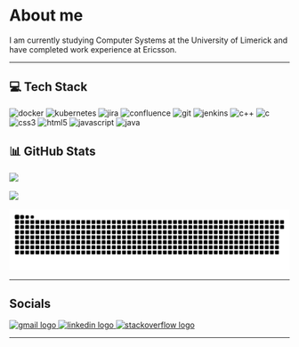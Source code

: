 # About me 
I am currently studying Computer Systems at the University of Limerick and  have completed work experience at Ericsson.

***


## 💻 Tech Stack 
![docker](https://img.shields.io/badge/docker-%230db7ed.svg?style=for-the-badge&logo=docker&logocolor=white) 
![kubernetes](https://img.shields.io/badge/kubernetes-%23326ce5.svg?style=for-the-badge&logo=kubernetes&logocolor=white) 
![jira](https://img.shields.io/badge/jira-%230a0fff.svg?style=for-the-badge&logo=jira&logocolor=white) 
![confluence](https://img.shields.io/badge/confluence-%23172bf4.svg?style=for-the-badge&logo=confluence&logocolor=white) 
![git](https://img.shields.io/badge/git-%23f05033.svg?style=for-the-badge&logo=git&logocolor=white) 
![jenkins](https://img.shields.io/badge/jenkins-%232c5263.svg?style=for-the-badge&logo=jenkins&logocolor=white)
![c++](https://img.shields.io/badge/c++-%2300599c.svg?style=for-the-badge&logo=c%2b%2b&logocolor=white) 
![c](https://img.shields.io/badge/c-%2300599c.svg?style=for-the-badge&logo=c&logocolor=white) 
![css3](https://img.shields.io/badge/css3-%231572b6.svg?style=for-the-badge&logo=css3&logocolor=white) 
![html5](https://img.shields.io/badge/html5-%23e34f26.svg?style=for-the-badge&logo=html5&logocolor=white) 
![javascript](https://img.shields.io/badge/javascript-%23323330.svg?style=for-the-badge&logo=javascript&logocolor=%23f7df1e) 
![java](https://img.shields.io/badge/java-%23ed8b00.svg?style=for-the-badge&logo=openjdk&logocolor=white)


## 📊 GitHub Stats
![](https://github-readme-stats.vercel.app/api/top-langs/?username=Oliver-Fitzgerald&theme=dark&hide_border=false&include_all_commits=true&count_private=true&layout=compact)

![](https://github-contributor-stats.vercel.app/api?username=Oliver-Fitzgerald&limit=5&theme=dark&combine_all_yearly_contributions=true)

<picture>
  <source media="(prefers-color-scheme: dark)" srcset="https://raw.githubusercontent.com/Oliver-Fitzgerald/Oliver-Fitzgerald/output/github-snake-dark.svg" />
  <source media="(prefers-color-scheme: light)" srcset="https://raw.githubusercontent.com/Oliver-Fitzgerald/Oliver-Fitzgerald/output/github-snake.svg" />
  <img alt="github-snake" src="https://raw.githubusercontent.com/Oliver-Fitzgerald/Oliver-Fitzgerald/output/github-snake.svg" />
</picture>


***
## Socials
<a href="mailto:ofitzgerald15@gmail.com" target="_blank">
    <img src="https://img.shields.io/static/v1?message=Gmail&logo=gmail&label=&color=D14836&logoColor=white&labelColor=&style=for-the-badge" height="35" alt="gmail logo"  />
</a>
<a href="https://www.linkedin.com/in/oliver-fitzgerald-725121291/" target="_blank">
    <img src="https://img.shields.io/static/v1?message=LinkedIn&logo=linkedin&label=&color=0077B5&logoColor=white&labelColor=&style=for-the-badge" height="35" alt="linkedin logo"  />
</a>
<a href="https://stackoverflow.com/users/26333435/oliver-fitzgerald" target="_blank">
    <img src="https://img.shields.io/static/v1?message=Stackoverflow&logo=stackoverflow&label=&color=FE7A16&logoColor=white&labelColor=&style=for-the-badge" height="35" alt="stackoverflow logo"  />
</a>


***
